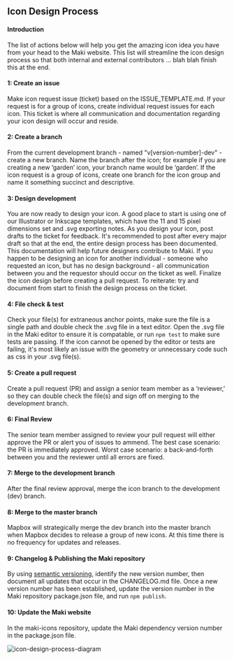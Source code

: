 ## Icon Design Process

#### Introduction  
The list of actions below will help you get the amazing icon idea you have from your head to the Maki website. This list will streamline the icon design process so that both internal and external contributors ... blah blah finish this at the end. 

#### 1: Create an issue  
Make icon request issue (ticket) based on the ISSUE_TEMPLATE.md. If your request is for a group of icons, create individual request issues for each icon. This ticket is where all communication and documentation regarding your icon design will occur and reside. 

#### 2: Create a branch    
From the current development branch - named "v[version-number]-dev" - create a new branch. Name the branch after the icon; for example if you are creating a new ‘garden’ icon, your branch name would be ‘garden’. If the icon request is a group of icons, create one branch for the icon group and name it something succinct and descriptive. 

#### 3: Design development  
You are now ready to design your icon. A good place to start is using one of our Illustrator or Inkscape templates, which have the 11 and 15 pixel dimensions set and .svg exporting notes. 
As you design your icon, post drafts to the ticket for feedback. It's recommended to post after every major draft so that at the end, the entire design process has been documented. This documentation will help future designers contribute to Maki.
If you happen to be designing an icon for another individual - someone who requested an icon, but has no design background - all communication between you and the requestor should occur on the ticket as well. 
Finalize the icon design before creating a pull request. To reiterate: try and document from start to finish the design process on the ticket. 

#### 4: File check & test  
Check your file(s) for extraneous anchor points, make sure the file is a single path and double check the .svg file in a text editor. 
Open the .svg file in the Maki editor to ensure it is compatable, or run `npm test` to make sure tests are passing. If the icon cannot be opened by the editor or tests are failing, it's most likely an issue with the geometry or unnecessary code such as css in your .svg file(s).

#### 5: Create a pull request  
Create a pull request (PR) and assign a senior team member as a ‘reviewer,’ so they can double check the file(s) and sign off on merging to the development branch.

#### 6: Final Review   
The senior team member assigned to review your pull request will either approve the PR or alert you of issues to ammend. The best case scenario: the PR is immediately approved. Worst case scenario: a back-and-forth between you and the reviewer until all errors are fixed. 

#### 7: Merge to the development branch  
After the final review approval, merge the icon branch to the development (dev) branch.

#### 8: Merge to the master branch   
Mapbox will strategically merge the dev branch into the master branch when Mapbox decides to release a group of new icons. At this time there is no frequency for updates and releases. 

#### 9: Changelog & Publishing the Maki repository  
By using [semantic versioning](http://semver.org), identify the new version number, then document all updates that occur in the CHANGELOG.md file. 
Once a new version number has been established, update the version number in the Maki repository package.json file, and run `npm publish`. 

#### 10: Update the Maki website  
In the maki-icons repository, update the Maki dependency version number in the package.json file. 

![icon-design-process-diagram](https://cloud.githubusercontent.com/assets/16616543/21409497/ab24f0aa-c7a8-11e6-9c18-76a539889a4e.png)
